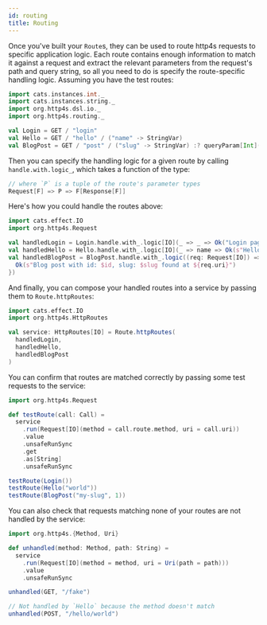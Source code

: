 ```yaml
---
id: routing
title: Routing
---
```


Once you've built your `Route`s, they can be used to route http4s requests to specific application logic. Each route contains enough information to match it against a request and extract the relevant parameters from the request's path and query string, so all you need to do is specify the route-specific handling logic. Assuming you have the test routes:

```scala mdoc
import cats.instances.int._
import cats.instances.string._
import org.http4s.dsl.io._
import org.http4s.routing._

val Login = GET / "login"
val Hello = GET / "hello" / ("name" -> StringVar)
val BlogPost = GET / "post" / ("slug" -> StringVar) :? queryParam[Int]("id")
```

Then you can specify the handling logic for a given route by calling `handle.with.logic_`, which takes a function of the type:

```scala
// where `P` is a tuple of the route's parameter types
Request[F] => P => F[Response[F]]
```

Here's how you could handle the routes above:

```scala mdoc
import cats.effect.IO
import org.http4s.Request

val handledLogin = Login.handle.with_.logic[IO](_ => _ => Ok("Login page"))
val handledHello = Hello.handle.with_.logic[IO](_ => name => Ok(s"Hello, $name"))
val handledBlogPost = BlogPost.handle.with_.logic((req: Request[IO]) => { case (slug, id) =>
  Ok(s"Blog post with id: $id, slug: $slug found at ${req.uri}")
})
```

And finally, you can compose your handled routes into a service by passing them to `Route.httpRoutes`:

```scala mdoc
import cats.effect.IO
import org.http4s.HttpRoutes

val service: HttpRoutes[IO] = Route.httpRoutes(
  handledLogin,
  handledHello,
  handledBlogPost
)
```

You can confirm that routes are matched correctly by passing some test requests to the service:

```scala mdoc
import org.http4s.Request

def testRoute(call: Call) =
  service
    .run(Request[IO](method = call.route.method, uri = call.uri))
    .value
    .unsafeRunSync
    .get
    .as[String]
    .unsafeRunSync

testRoute(Login())
testRoute(Hello("world"))
testRoute(BlogPost("my-slug", 1))
```

You can also check that requests matching none of your routes are not handled by the service:

```scala mdoc
import org.http4s.{Method, Uri}

def unhandled(method: Method, path: String) =
  service
    .run(Request[IO](method = method, uri = Uri(path = path)))
    .value
    .unsafeRunSync

unhandled(GET, "/fake")

// Not handled by `Hello` because the method doesn't match
unhandled(POST, "/hello/world")
```
